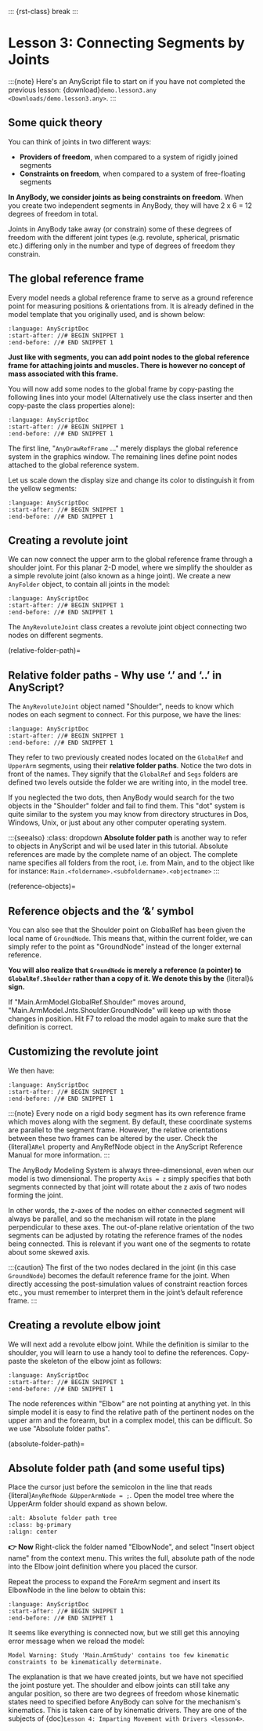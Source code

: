 ::: {rst-class} break
:::

# Lesson 3: Connecting Segments by Joints

:::{note}
Here's an AnyScript file to start on if you have not completed the
previous lesson: {download}`demo.lesson3.any <Downloads/demo.lesson3.any>`.
:::

## Some quick theory

You can think of joints in two different ways:

- **Providers of freedom**, when compared to a system of rigidly joined segments
- **Constraints on freedom**, when compared to a system of free-floating segments

**In AnyBody, we consider joints as being constraints on freedom**. When you create
two independent segments in AnyBody, they will have 2 x 6 = 12 degrees of freedom
in total.


Joints in AnyBody take away (or constrain) some of these degrees of freedom with
the different joint types (e.g. revolute, spherical, prismatic etc.) differing
only in the number and type of degrees of freedom they constrain.

## The global reference frame

Every model needs a global reference frame to serve as a ground reference point
for measuring positions & orientations from. It is already defined in the model
template that you originally used, and is shown below:

```{literalinclude} Snippets/lesson3/snip.NewModel.main-1.any
:language: AnyScriptDoc
:start-after: //# BEGIN SNIPPET 1
:end-before: //# END SNIPPET 1
```

**Just like with segments, you can add point nodes to the global reference frame
for attaching joints and muscles. There is however no concept of mass associated
with this frame.**

You will now add some nodes to the global frame by copy-pasting the following
lines into your model (Alternatively use the class inserter and then copy-paste
the class properties alone):

```{literalinclude} Snippets/lesson3/snip.NewModel.main-2.any
:language: AnyScriptDoc
:start-after: //# BEGIN SNIPPET 1
:end-before: //# END SNIPPET 1
```

The first line, "`AnyDrawRefFrame` ..." merely displays the global reference
system in the graphics window. The remaining lines define point nodes attached
to the global reference system.

Let us scale down the display
size and change its color to distinguish it from the yellow segments:

```{literalinclude} Snippets/lesson3/snip.NewModel.main-3.any
:language: AnyScriptDoc
:start-after: //# BEGIN SNIPPET 1
:end-before: //# END SNIPPET 1
```

## Creating a revolute joint

We can now connect the upper arm to the global reference frame through a
shoulder joint. For this planar 2-D model, where we simplify the shoulder as a
simple revolute joint (also known as a hinge joint). We create a new `AnyFolder`
object, to contain all joints in the model:

```{literalinclude} Snippets/lesson3/snip.NewModel.main-4.any
:language: AnyScriptDoc
:start-after: //# BEGIN SNIPPET 1
:end-before: //# END SNIPPET 1
```

The `AnyRevoluteJoint` class creates a revolute joint object connecting two
nodes on different segments.

(relative-folder-path)=

## Relative folder paths - Why use ‘.’ and ‘..’ in AnyScript?

The `AnyRevoluteJoint` object named "Shoulder", needs to know which nodes on
each segment to connect. For this purpose, we have the lines:

```{literalinclude} Snippets/lesson3/snip.NewModel.main-5.any
:language: AnyScriptDoc
:start-after: //# BEGIN SNIPPET 1
:end-before: //# END SNIPPET 1
```

They refer to two previously created nodes located on the `GlobalRef` and
`UpperArm` segments, using their **relative folder paths**. Notice the two dots
in front of the names. They signify that the `GlobalRef` and `Segs` folders are
defined two levels outside the folder we are writing into, in the model tree.

If you neglected the two dots, then AnyBody would search for the two objects in
the "Shoulder" folder and fail to find them. This "dot" system is quite similar
to the system you may know from directory structures in Dos, Windows, Unix, or
just about any other computer operating system.

:::{seealso} :class: dropdown **Absolute folder path** is another way to refer
to objects in AnyScript and wil be used later in this tutorial. Absolute
references are made by the complete name of an object. The complete name
specifies all folders from the root, i.e. from Main, and to the object like for
instance: `Main.<foldername>.<subfoldername>.<objectname>` :::

(reference-objects)=

## Reference objects and the ‘&’ symbol

You can also see that the Shoulder point on GlobalRef has been given the local
name of `GroundNode`. This means that, within the current folder, we can simply
refer to the point as "GroundNode" instead of the longer external reference.

**You will also realize that `GroundNode` is merely a reference (a pointer) to `GlobalRef.Shoulder`
rather than a copy of it. We denote this by the** {literal}`&` **sign.**

If "Main.ArmModel.GlobalRef.Shoulder" moves around,
"Main.ArmModel.Jnts.Shoulder.GroundNode" will keep up with those changes in
position. Hit F7 to reload the model again to make sure that the definition is
correct.

## Customizing the revolute joint

We then have:

```{literalinclude} Snippets/lesson3/snip.NewModel.main-6.any
:language: AnyScriptDoc
:start-after: //# BEGIN SNIPPET 1
:end-before: //# END SNIPPET 1
```

:::{note} Every node on a rigid body segment has its own reference frame which
moves along with the segment. By default, these coordinate systems are parallel
to the segment frame. However, the relative orientations between these two
frames can be altered by the user. Check the {literal}`ARel` property and
AnyRefNode object in the AnyScript Reference Manual for more information. :::

The AnyBody Modeling System is always three-dimensional, even when our model is
two dimensional. The property `Axis = z` simply specifies that both segments
connected by that joint will rotate about the z axis of two nodes forming the
joint.

In other words, the z-axes of the nodes on either connected segment will always
be parallel, and so the mechanism will rotate in the plane perpendicular to
these axes. The out-of-plane relative orientation of the two segments can be
adjusted by rotating the reference frames of the nodes being connected. This is
relevant if you want one of the segments to rotate about some skewed axis.

:::{caution} The first of the two nodes declared in the joint (in this case
`GroundNode`) becomes the default reference frame for the joint. When directly
accessing the post-simulation values of constraint reaction forces etc., you
must remember to interpret them in the joint’s default reference frame. :::

## Creating a revolute elbow joint

We will next add a revolute elbow joint. While the definition is similar to the
shoulder, you will learn to use a handy tool to define the references.
Copy-paste the skeleton of the elbow joint as follows:

```{literalinclude} Snippets/lesson3/snip.NewModel.main-7.any
:language: AnyScriptDoc
:start-after: //# BEGIN SNIPPET 1
:end-before: //# END SNIPPET 1
```

The node references within "Elbow" are not pointing at anything yet. In this
simple model it is easy to find the relative path of the pertinent nodes on the
upper arm and the forearm, but in a complex model, this can be difficult. So we
use "Absolute folder paths".

(absolute-folder-path)=

## Absolute folder path (and some useful tips)

Place the cursor just before the semicolon in the line that reads
{literal}`AnyRefNode &UpperArmNode = ;`. Open the model tree where the UpperArm
folder should expand as shown below.

```{image} _static/lesson3/image1.png
:alt: Absolute folder path tree
:class: bg-primary
:align: center
```

**👉 Now** Right-click the folder named "ElbowNode", and select "Insert object
name" from the context menu. This writes the full, absolute path of the node
into the Elbow joint definition where you placed the cursor.

Repeat the process to expand the ForeArm segment and insert its ElbowNode in the
line below to obtain this:

```{literalinclude} Snippets/lesson3/snip.NewModel.main-8.any
:language: AnyScriptDoc
:start-after: //# BEGIN SNIPPET 1
:end-before: //# END SNIPPET 1
```

It seems like everything is connected now, but we still get this annoying error
message when we reload the model:

```none
Model Warning: Study 'Main.ArmStudy' contains too few kinematic
constraints to be kinematically determinate.
```

The explanation is that we have created joints, but we have not
specified the joint posture yet. The shoulder and elbow joints can still take any
angular position, so there are two degrees of freedom whose kinematic
states need to specified before AnyBody can solve for the mechanism's
kinematics. This is taken care of by kinematic drivers.
They are one of the subjects of {doc}`Lesson 4: Imparting Movement with Drivers <lesson4>`.
